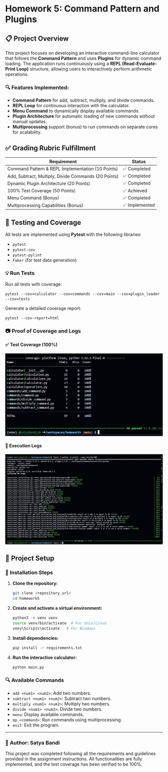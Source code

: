 
# Homework 5: Command Pattern and Plugins

## 📋 Project Overview

This project focuses on developing an interactive command-line calculator that follows the **Command Pattern** and uses **Plugins** for dynamic command loading. The application runs continuously using a **REPL (Read-Evaluate-Print Loop)** structure, allowing users to interactively perform arithmetic operations.

### 🔍 Features Implemented:
- **Command Pattern** for add, subtract, multiply, and divide commands.
- **REPL Loop** for continuous interaction with the calculator.
- **Menu Command** to dynamically display available commands.
- **Plugin Architecture** for automatic loading of new commands without manual updates.
- **Multiprocessing** support (bonus) to run commands on separate cores for scalability.

## ✅ Grading Rubric Fulfillment

| Requirement                                           | Status          |
|------------------------------------------------------|-----------------|
| Command Pattern & REPL Implementation (10 Points)    | ✅ Completed    |
| Add, Subtract, Multiply, Divide Commands (20 Points) | ✅ Completed    |
| Dynamic Plugin Architecture (20 Points)              | ✅ Completed    |
| 100% Test Coverage (50 Points)                       | ✅ Achieved     |
| Menu Command (Bonus)                                 | ✅ Completed    |
| Multiprocessing Capabilities (Bonus)                 | ✅ Implemented  |

## 🧪 Testing and Coverage

All tests are implemented using **Pytest** with the following libraries:
- `pytest`
- `pytest-cov`
- `pytest-pylint`
- `Faker` (for test data generation)

### 💡 Run Tests

Run all tests with coverage:
```
pytest --cov=calculator --cov=commands --cov=main --cov=plugin_loader --cov=tests
```

Generate a detailed coverage report:
```
pytest --cov-report=html
```

### 📷 Proof of Coverage and Logs

#### ✅ **Test Coverage (100%)**
![Test Coverage](tests/image_test.jpeg)

#### 📜 **Execution Logs**
![Execution Logs](tests/image.jpeg)

## 🚀 Project Setup

### 🔧 Installation Steps

1. **Clone the repository:**
   ```bash
   git clone <repository_url>
   cd homework5
   ```

2. **Create and activate a virtual environment:**
   ```bash
   python3 -m venv venv
   source venv/bin/activate  # For Unix/Linux
   venv\Scripts\activate   # For Windows
   ```

3. **Install dependencies:**
   ```bash
   pip install -r requirements.txt
   ```

4. **Run the interactive calculator:**
   ```bash
   python main.py
   ```

### 🔍 Available Commands

- `add <num1> <num2>`: Add two numbers.
- `subtract <num1> <num2>`: Subtract two numbers.
- `multiply <num1> <num2>`: Multiply two numbers.
- `divide <num1> <num2>`: Divide two numbers.
- `menu`: Display available commands.
- `mp_<command>`: Run commands using multiprocessing.
- `exit`: Exit the program.

---

### 🔑 **Author: Satya Bandi**

This project was completed following all the requirements and guidelines provided in the assignment instructions. All functionalities are fully implemented, and the test coverage has been verified to be 100%.

